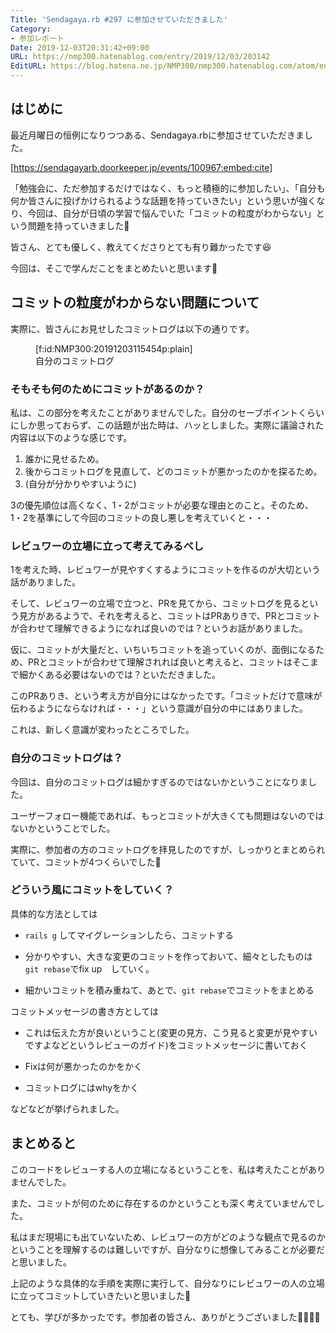 ```yaml
---
Title: 'Sendagaya.rb #297 に参加させていただきました'
Category:
- 参加レポート
Date: 2019-12-03T20:31:42+09:00
URL: https://nmp300.hatenablog.com/entry/2019/12/03/203142
EditURL: https://blog.hatena.ne.jp/NMP300/nmp300.hatenablog.com/atom/entry/26006613475458570
---
```


## はじめに

最近月曜日の恒例になりつつある、Sendagaya.rbに参加させていただきました。



[https://sendagayarb.doorkeeper.jp/events/100967:embed:cite]


「勉強会に、ただ参加するだけではなく、もっと積極的に参加したい」、「自分も何か皆さんに投げかけられるような話題を持っていきたい」という思いが強くなり、今回は、自分が日頃の学習で悩んでいた「コミットの粒度がわからない」という問題を持っていきました💪

皆さん、とても優しく、教えてくださりとても有り難かったです😆

今回は、そこで学んだことをまとめたいと思います💪

## コミットの粒度がわからない問題について

実際に、皆さんにお見せしたコミットログは以下の通りです。

<figure class="figure-image figure-image-fotolife" title="自分のコミットログ">[f:id:NMP300:20191203115454p:plain]<figcaption>自分のコミットログ</figcaption></figure>


### そもそも何のためにコミットがあるのか？

私は、この部分を考えたことがありませんでした。自分のセーブポイントくらいにしか思っておらず、この話題が出た時は、ハッとしました。実際に議論された内容は以下のような感じです。

1. 誰かに見せるため。
2. 後からコミットログを見直して、どのコミットが悪かったのかを探るため。
3. (自分が分かりやすいように)

3の優先順位は高くなく、1・2がコミットが必要な理由とのこと。そのため、1・2を基準にして今回のコミットの良し悪しを考えていくと・・・

### レビュワーの立場に立って考えてみるべし

1を考えた時、レビュワーが見やすくするようにコミットを作るのが大切という話がありました。

そして、レビュワーの立場で立つと、PRを見てから、コミットログを見るという見方があるようで、それを考えると、コミットはPRありきで、PRとコミットが合わせて理解できるようになれば良いのでは？というお話がありました。

仮に、コミットが大量だと、いちいちコミットを追っていくのが、面倒になるため、PRとコミットが合わせて理解されれば良いと考えると、コミットはそこまで細かくある必要はないのでは？といただきました。

このPRありき、という考え方が自分にはなかったです。「コミットだけで意味が伝わるようにならなければ・・・」という意識が自分の中にはありました。

これは、新しく意識が変わったところでした。

### 自分のコミットログは？

今回は、自分のコミットログは細かすぎるのではないかということになりました。

ユーザーフォロー機能であれば、もっとコミットが大きくても問題はないのではないかということでした。

実際に、参加者の方のコミットログを拝見したのですが、しっかりとまとめられていて、コミットが4つくらいでした🤭

### どういう風にコミットをしていく？

具体的な方法としては

- `rails g` してマイグレーションしたら、コミットする

- 分かりやすい、大きな変更のコミットを作っておいて、細々としたものは`git rebase`でfix up　していく。

- 細かいコミットを積み重ねて、あとで、`git rebase`でコミットをまとめる

コミットメッセージの書き方としては

- これは伝えた方が良いということ(変更の見方、こう見ると変更が見やすいですよなどというレビューのガイド)をコミットメッセージに書いておく

- Fixは何が悪かったのかをかく

- コミットログにはwhyをかく

などなどが挙げられました。

## まとめると

このコードをレビューする人の立場になるということを、私は考えたことがありませんでした。

また、コミットが何のために存在するのかということも深く考えていませんでした。

私はまだ現場にも出ていないため、レビュワーの方がどのような観点で見るのかということを理解するのは難しいですが、自分なりに想像してみることが必要だと思いました。

上記のような具体的な手順を実際に実行して、自分なりにレビュワーの人の立場に立ってコミットしていきたいと思いました💪

とても、学びが多かったです。参加者の皆さん、ありがとうございました🙇‍♂️🙇‍♂️
